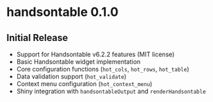 # handsontable 0.1.0

## Initial Release

- Support for Handsontable v6.2.2 features (MIT license)
- Basic Handsontable widget implementation
- Core configuration functions (`hot_cols`, `hot_rows`, `hot_table`)
- Data validation support (`hot_validate`)
- Context menu configuration (`hot_context_menu`)
- Shiny integration with `handsontableOutput` and `renderHandsontable`
